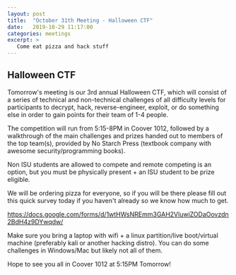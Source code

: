 ```yaml
---
layout: post
title:  "October 31th Meeting - Halloween CTF"
date:   2019-10-29 11:17:00
categories: meetings
excerpt: >
   Come eat pizza and hack stuff
---
```




Halloween CTF
-----------------------------
Tomorrow's meeting is our 3rd annual Halloween CTF, which will consist of a series of technical and non-technical challenges
of all difficulty levels for participants to decrypt, hack, reverse-engineer, exploit, or do something else in order to gain
points for their team of 1-4 people.

The competition will run from 5:15-8PM in Coover 1012, followed by a walkthrough of the main challenges and prizes handed out
to members of the top team(s), provided by No Starch Press (textbook company with awesome security/programming books).

Non ISU students are allowed to compete and remote competing is an option, but you must be physically present + an ISU student
to be prize eligible.

We will be ordering pizza for everyone, so if you will be there please fill out this quick survey today if you haven't already
so we know how much to get.

https://docs.google.com/forms/d/1wtHWsNREmm3GAH2VluwiZODaOovzdn2BdH4z9DYwqdw/

Make sure you bring a laptop with wifi + a linux partition/live boot/virtual machine (preferably kali or another hacking distro). 
You can do some challenges in Windows/Mac but likely not all of them.

Hope to see you all in Coover 1012 at 5:15PM Tomorrow!

